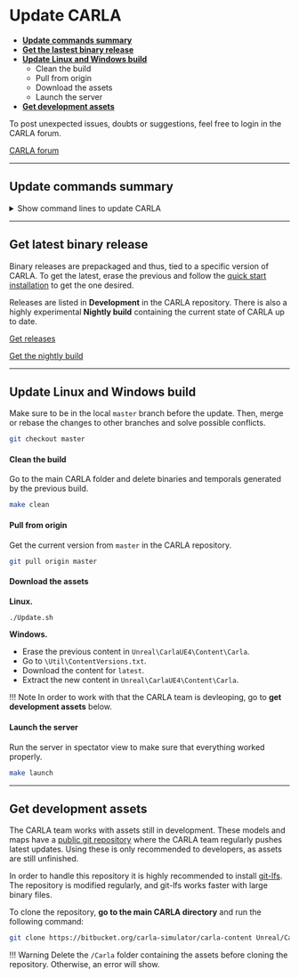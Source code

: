# Update CARLA

  * [__Update commands summary__](#update-commands-summary)  
  * [__Get the lastest binary release__](#get-latest-binary-release)  
  * [__Update Linux and Windows build__](#update-linux-and-windows-build)  
	* Clean the build
	* Pull from origin
	* Download the assets
	* Launch the server
  * [__Get development assets__](#get-development-assets)

To post unexpected issues, doubts or suggestions, feel free to login in the CARLA forum.

<div class="build-buttons">
<p>
<a href="https://forum.carla.org/" target="_blank" class="btn btn-neutral" title="Go to the latest CARLA release">
CARLA forum</a>
</p>
</div>

---
## Update commands summary

<details>
<summary> Show command lines to update CARLA</summary>

```sh
# Update a CARLA packaged release. 
#   1. Delete the current one. 
#   2. Follow the Quick start installation to get the one desired. 


# Update Linux build. 
git checkout master
make clean
git pull origin master
./Update.sh


# Update Windows build. 
git checkout master
make clean
git pull origin master
#   Erase the content in `Unreal\CarlaUE4\Content\Carla`.
#   Go to `\Util\ContentVersions.txt`.
#   Download the latest content.
#   Extract the new content in `Unreal\CarlaUE4\Content\Carla`. 


# Get development assets. 
#   Delete the `/Carla` folder containing previous assets. 
#   Go to the main carla folder.
git clone https://bitbucket.org/carla-simulator/carla-content Unreal/CarlaUE4/Content/Carla

```
</details>

---
## Get latest binary release 

Binary releases are prepackaged and thus, tied to a specific version of CARLA. To get the latest, erase the previous and follow the [quick start installation](start_quickstart.md) to get the one desired.  

Releases are listed in __Development__ in the CARLA repository. There is also a highly experimental __Nightly build__ containing the current state of CARLA up to date. 

<div class="build-buttons">
<p>
<a href="https://github.com/carla-simulator/carla/blob/master/Docs/download.md" target="_blank" class="btn btn-neutral" title="Go to the list of CARLA releases">
<span class="icon icon-github"></span> Get releases</a>
</p>

<p>
<a href="http://carla-releases.s3.amazonaws.com/Linux/Dev/CARLA_Latest.tar.gz" target="_blank" class="btn btn-neutral" title="Go to the nightly CARLA build">
<span class="icon fa-cloud-download"></span> Get the nightly build</a>
</p>
</div>

---
## Update Linux and Windows build

Make sure to be in the local `master` branch before the update. Then, merge or rebase the changes to other branches and solve possible conflicts. 

```sh 
git checkout master
```


#### Clean the build

Go to the main CARLA folder and delete binaries and temporals generated by the previous build.
```sh 
make clean
```

#### Pull from origin

Get the current version from `master` in the CARLA repository. 
```sh
git pull origin master
```

#### Download the assets

__Linux.__
```sh
./Update.sh
```

__Windows.__  
- Erase the previous content in `Unreal\CarlaUE4\Content\Carla`.  
- Go to `\Util\ContentVersions.txt`.  
- Download the content for `latest`.  
- Extract the new content in `Unreal\CarlaUE4\Content\Carla`.  

!!! Note
    In order to work with that the CARLA team is devleoping, go to __get development assets__ below. 

#### Launch the server

Run the server in spectator view to make sure that everything worked properly. 

```sh
make launch
```

---
## Get development assets

The CARLA team works with assets still in development. These models and maps have a [public git repository][contentrepolink] where the CARLA team regularly pushes latest updates. Using these is only recommended to developers, as assets are still unfinished.  

In order to handle this repository it is highly recommended to install [git-lfs][gitlfslink]. The repository is modified regularly, and git-lfs works faster with large binary files.  

To clone the repository, __go to the main CARLA directory__ and run the following command: 

```sh
git clone https://bitbucket.org/carla-simulator/carla-content Unreal/CarlaUE4/Content/Carla
```

!!! Warning
    Delete the `/Carla` folder containing the assets before cloning the repository. Otherwise, an error will show. 

[contentrepolink]: https://bitbucket.org/carla-simulator/carla-content
[gitlfslink]: https://github.com/git-lfs/git-lfs/wiki/Installation
